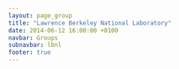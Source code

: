 ```yaml
---
layout: page_group
title: "Lawrence Berkeley National Laboratory"
date: 2014-06-12 16:00:00 +0100
navbar: Groups
subnavbar: lbnl
footer: true
---
```

